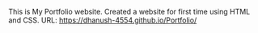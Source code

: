 This is My Portfolio website.
Created a website for first time using HTML and CSS.
URL: https://dhanush-4554.github.io/Portfolio/
